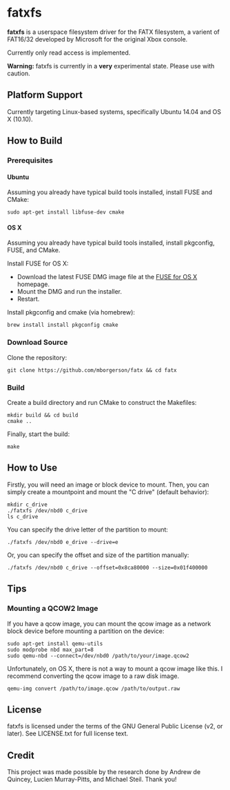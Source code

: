 fatxfs
======
**fatxfs** is a userspace filesystem driver for the FATX filesystem, a varient
of FAT16/32 developed by Microsoft for the original Xbox console.

Currently only read access is implemented.

**Warning:** fatxfs is currently in a **very** experimental state. Please use
with caution.

Platform Support
----------------
Currently targeting Linux-based systems, specifically Ubuntu 14.04 and OS X
(10.10).

How to Build
------------

### Prerequisites

#### Ubuntu
Assuming you already have typical build tools installed, install FUSE and CMake:

    sudo apt-get install libfuse-dev cmake

#### OS X
Assuming you already have typical build tools installed, install pkgconfig,
FUSE, and CMake.

Install FUSE for OS X:
* Download the latest FUSE DMG image file at the [FUSE for OS X](https://osxfuse.github.io/) homepage.
* Mount the DMG and run the installer.
* Restart.

Install pkgconfig and cmake (via homebrew):

    brew install install pkgconfig cmake

### Download Source
Clone the repository:

    git clone https://github.com/mborgerson/fatx && cd fatx

### Build
Create a build directory and run CMake to construct the Makefiles:

    mkdir build && cd build
    cmake ..

Finally, start the build:

    make

How to Use
----------
Firstly, you will need an image or block device to mount. Then, you can simply
create a mountpoint and mount the "C drive" (default behavior):

    mkdir c_drive
    ./fatxfs /dev/nbd0 c_drive
    ls c_drive

You can specify the drive letter of the partition to mount:

    ./fatxfs /dev/nbd0 e_drive --drive=e

Or, you can specify the offset and size of the partition manually:

    ./fatxfs /dev/nbd0 c_drive --offset=0x8ca80000 --size=0x01f400000

Tips
----
### Mounting a QCOW2 Image
If you have a qcow image, you can mount the qcow image as a network block device
before mounting a partition on the device:

    sudo apt-get install qemu-utils
    sudo modprobe nbd max_part=8
    sudo qemu-nbd --connect=/dev/nbd0 /path/to/your/image.qcow2

Unfortunately, on OS X, there is not a way to mount a qcow image like this.
I recommend converting the qcow image to a raw disk image.

    qemu-img convert /path/to/image.qcow /path/to/output.raw

License
-------
fatxfs is licensed under the terms of the GNU General Public License (v2, or
later). See LICENSE.txt for full license text.

Credit
------
This project was made possible by the research done by Andrew de Quincey, Lucien
Murray-Pitts, and Michael Steil. Thank you!